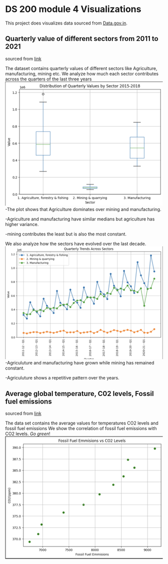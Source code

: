 # DS 200 module 4 Visualizations
This project does visualizes data sourced from [Data.gov.in](https://data.gov.in).




## Quarterly value of different sectors from 2011 to 2021
sourced from [link](https://www.data.gov.in/resource/quarterly-estimates-gdp-current-prices-2011-12-series-2011-12-2022-23)

The dataset contains quarterly values of different sectors like Agriculture, manufacturing, mining etc.
We analyze how much each sector contributes across the quarters of the last three years
![Alt text](Plots/distribution_of_gdp.png)
-The plot shows that Agriculture dominates over mining and manufacturing.

-Agriculture and manufacturing have similar medians but agriculture has higher variance.

-mining contributes the least but is also the most constant.

We also analyze how the sectors have evolved over the last decade.
![Alt text](Plots/growth_sectors.png)
-Agriculuture and manufacturing have grown while mining has remained constant.

-Agriculuture shows a repetitive pattern over the years.

## Average global temperature, C02 levels, Fossil fuel emissions
sourced from [link](https://www.data.gov.in/resource/global-average-temperature-and-atmosphere-concentration-carbon-dioxide)

The data set contains the average values for temperatures CO2 levels and fossil fuel emissions
We show the correlation of fossil fuel emissions with CO2 levels. _Go green_!
![Alt text](Plots/co2.png)




